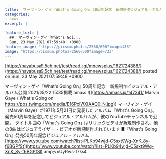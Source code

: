 ```yaml
---
title:  マーヴィン・ゲイ『What's Going On』50周年記念　新規制作ビジュアル・アルバム公開  
categories:
- news
excerpt: |
  
feature_text: |
  ##  マーヴィン・ゲイ『What's Goi...
  Sun, 23 May 2021 07:59:48  +0900
feature_image: "https://picsum.photos/2560/600?image=733"
image: "https://picsum.photos/2560/600?image=733"
---
```


[https://hayabusa9.5ch.net/test/read.cgi/mnewsplus/1621724388/](https://hayabusa9.5ch.net/test/read.cgi/mnewsplus/1621724388/)
posted on Sun, 23 May 2021 07:59:48  +0900

<!--more-->

マーヴィン・ゲイ『What's Going On』50周年記念　新規制作ビジュアル・アルバム公開 2021/05/22 15:35掲載 amass ![](https://amass.jp/147341/ Marvin Gaye / What's Going on [https://pbs.twimg.com/media/E16PxIWXIAAQ0_N.jpg)](https://pbs.twimg.com/media/E16PxIWXIAAQ0_N.jpg)) マーヴィン・ゲイ（Marvin Gaye）が1971年5月21日に発表したアルバム『What's Going On』。発売50周年を記念してビジュアル・アルバムが、彼のYouTubeチャンネルで公開。 タイトル曲の「What's Going On」はリリックビデオが新規制作され、他の8曲はビジュアライザー・ビデオが新規制作されています ■『What's Going On』発売50周年記念ビジュアル・アルバム [https://www.youtube.com/watch?list=PLKb94wjd-C5sxt9Wg-XnK_8y-f6BGPfSt](https://www.youtube.com/watch?list=PLKb94wjd-C5sxt9Wg-XnK_8y-f6BGPfSt) amp;v=UyRws-t7ks4
